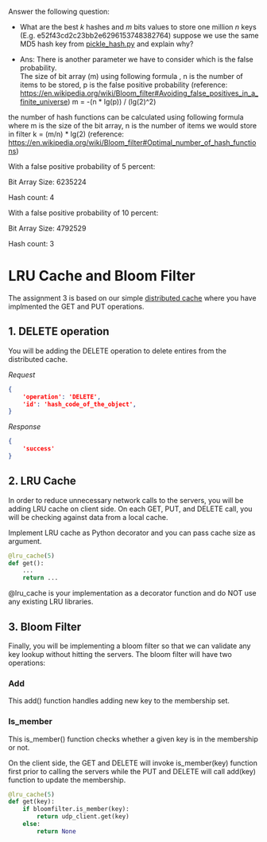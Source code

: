 Answer the following question:

* What are the best _k_ hashes and _m_ bits values to store one million _n_ keys (E.g. e52f43cd2c23bb2e6296153748382764) suppose we use the same MD5 hash key from [pickle_hash.py](https://github.com/sithu/cmpe273-spring20/blob/master/midterm/pickle_hash.py#L14) and explain why?

* Ans:
There is another parameter we have to consider which is the false probability.  
The size of bit array (m) using following formula , n is the number of items to be stored, p is the false positive probability
(reference: https://en.wikipedia.org/wiki/Bloom_filter#Avoiding_false_positives_in_a_finite_universe)
m = -(n * lg(p)) / (lg(2)^2)

the number of hash functions can be calculated using following formula where m is the size of the bit array, n is the number of items we would store in filter
k = (m/n) * lg(2) 
(reference: https://en.wikipedia.org/wiki/Bloom_filter#Optimal_number_of_hash_functions)

With a false positive probability of 5 percent:

Bit Array Size: 6235224

Hash count: 4

With a false positive probability of 10 percent:

Bit Array Size: 4792529

Hash count: 3


# LRU Cache and Bloom Filter

The assignment 3 is based on our simple [distributed cache](https://github.com/sithu/cmpe273-spring20/tree/master/midterm) where you have implmented the GET and PUT operations.

## 1. DELETE operation

You will be adding the DELETE operation to delete entires from the distributed cache.

_Request_

```json
{ 
    'operation': 'DELETE',
    'id': 'hash_code_of_the_object',
}
```

_Response_

```json
{
    'success'
}
```

## 2. LRU Cache

In order to reduce unnecessary network calls to the servers, you will be adding LRU cache on client side. On each GET, PUT, and DELETE call, you will be checking against data from a local cache.

Implement LRU cache as Python decorator and you can pass cache size as argument.

```python
@lru_cache(5)
def get():
    ...
    return ...
```

@lru_cache is your implementation as a decorator function and do NOT use any existing LRU libraries.

## 3. Bloom Filter

Finally, you will be implementing a bloom filter so that we can validate any key lookup without hitting the servers. The bloom filter will have two operations:

### Add

This add() function handles adding new key to the membership set.

### Is_member

This is_member() function checks whether a given key is in the membership or not.

On the client side, the GET and DELETE will invoke is_member(key) function first prior to calling the servers while the PUT and DELETE will call add(key) function to update the membership.


```python
@lru_cache(5)
def get(key):
    if bloomfilter.is_member(key):
        return udp_client.get(key)
    else:
        return None
```





